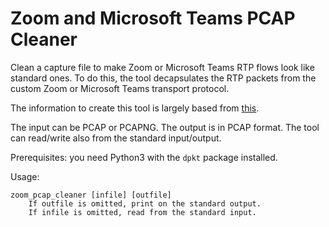 # Zoom and Microsoft Teams PCAP Cleaner

Clean a capture file to make Zoom or Microsoft Teams RTP flows look like standard ones.
To do this, the tool decapsulates the RTP packets from the custom Zoom or Microsoft Teams transport protocol.

The information to create this tool is largely based from [this](https://citizenlab.ca/2020/04/move-fast-roll-your-own-crypto-a-quick-look-at-the-confidentiality-of-zoom-meetings/).

The input can be PCAP or PCAPNG. The output is in PCAP format. The tool can read/write also from the standard input/output.

Prerequisites: you need Python3 with the `dpkt` package installed.

Usage: 
```
zoom_pcap_cleaner [infile] [outfile]
    If outfile is omitted, print on the standard output.
    If infile is omitted, read from the standard input.
```
